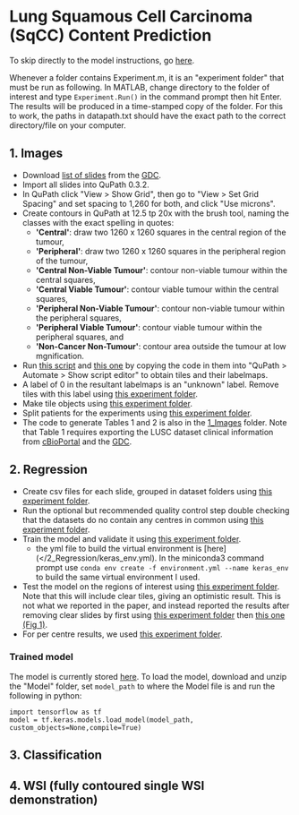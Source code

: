 # Lung Squamous Cell Carcinoma (SqCC) Content Prediction

To skip directly to the model instructions, go [here](https://github.com/SalmaDammak/LungSqCCContentPrediction#trained-model).

Whenever a folder contains Experiment.m, it is an "experiment folder" that must be run as following. In MATLAB, change directory to the folder of interest and type ```Experiment.Run()``` in the command prompt then hit Enter. The results will be produced in a time-stamped copy of the folder.
For this to work, the paths in datapath.txt should have the exact path to the correct directory/file on your computer.

## 1. Images
- Download [list of slides](</1_Images/ListOfSlidesBySet.csv>) from the [GDC](https://portal.gdc.cancer.gov/).
- Import all slides into QuPath 0.3.2.
- In QuPath click "View > Show Grid", then go to "View > Set Grid Spacing" and set spacing to 1,260 for both, and click "Use microns".
- Create contours in QuPath at 12.5 tp 20x with the brush tool, naming the classes with the exact spelling in quotes:
	- **'Central'**: draw two 1260 x 1260 squares in the central region of the tumour,
	- **'Peripheral'**: draw two 1260 x 1260 squares in the peripheral region of the tumour,
	- **'Central Non-Viable Tumour'**: contour non-viable tumour within the central squares,
	- **'Central Viable Tumour'**: contour viable tumour within the central squares,
	- **'Peripheral Non-Viable Tumour'**: contour non-viable tumour within the peripheral squares,
	- **'Peripheral Viable Tumour'**: contour viable tumour within the peripheral squares, and
	- **'Non-Cancer Non-Tumour'**: contour area outside the tumour at low mgnification.
- Run [this script](</1_Images/0p2520_Foci.groovy>) and [this one](</1_Images/0p2520_NCNT.groovy>) by copying the code in them into "QuPath > Automate > Show script editor" to obtain tiles and their labelmaps.
- A label of 0 in the resultant labelmaps is an "unknown" label. Remove tiles with this label using [this experiment folder](</1_Images/1 Remove tiles with unkown label>).
- Make tile objects using [this experiment folder](</1_Images/2 Make tile objects>).
- Split patients for the experiments using [this experiment folder](</1_Images/3 Split patients>).
- The code to generate Tables 1 and 2 is also in the [1_Images](</1_Images>) folder. Note that Table 1 requires exporting the LUSC dataset clinical information from [cBioPortal](https://www.cbioportal.org/) and the [GDC](https://portal.gdc.cancer.gov/).

## 2. Regression
- Create csv files for each slide, grouped in dataset folders using [this experiment folder](</2_Regression/1 Collect tile tables for python>).
- Run the optional but recommended quality control step double checking that the datasets do no contain any centres in common using [this experiment folder](</2_Regression/2 Quality control step - dataset check>).
- Train the model and validate it using [this experiment folder](</2_Regression/3 Train and validate>).
	- the yml file to build the virtual environment is [here](</2_Regression/keras_env.yml). In the miniconda3 command prompt use ```conda env create -f environment.yml --name keras_env``` to build the same virtual environment I used.
- Test the model on the regions of interest using [this experiment folder](<4 Test on foci>). Note that this will include clear tiles, giving an optimistic result. This is not what we reported in the paper, and instead reported the results after removing clear slides by first using [this experiment folder](</2_Regression/Fig 1 - regression error/1 Remove clear tiles>) then [this one (Fig 1)](</2_Regression/Fig 1 - regression error/2 Make plots>).
- For per centre results, we used [this experiment folder](</2_Regression/Fig 2 - regression error by center/1 Make plots>).

### Trained model
The model is currently stored [here](https://uwoca-my.sharepoint.com/:u:/g/personal/sdammak_uwo_ca/EaUAWC6ClFhDodxLFLlEhiEBTD-prS0cUuDmy9woDCGBnA?e=1ic20a).
To load the model, download and unzip the "Model" folder, set ```model_path``` to where the Model file is and run the following in python:
```
import tensorflow as tf
model = tf.keras.models.load_model(model_path, custom_objects=None,compile=True)
```


## 3. Classification


## 4. WSI (fully contoured single WSI demonstration)
